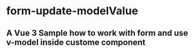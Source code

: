 # form-update-modelValue
## A Vue 3 Sample how to work with form and use v-model inside custome component
